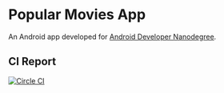 # Popular Movies App
An Android app developed for [Android Developer Nanodegree](https://www.udacity.com/course/android-developer-nanodegree--nd801).

## CI Report
[![Circle CI](https://circleci.com/gh/frank-tan/Popular-Movies/tree/master.svg?style=svg)](https://circleci.com/gh/frank-tan/Popular-Movies/tree/master)
